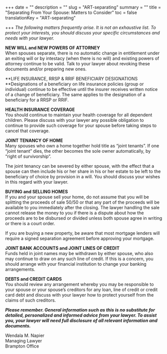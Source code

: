 +++
date = ""
description = ""
slug = "ART-separating"
summary = ""
title = "Separating From Your Spouse: Matters to Consider"
toc = false
translationKey = "ART-separating"

+++
_The following matters frequently arise. It is not an exhaustive list. To protect your interests, you should discuss your specific circumstances and needs with your lawyer._

**NEW WILL and NEW POWERS OF ATTORNEY**  
When spouses separate, there is no automatic change in entitlement under an exiting will or by intestacy (when there is no will) and existing powers of attorney continue to be valid. Talk to your lawyer about revoking these documents and/or preparing new ones.

**LIFE INSURANCE, RRSP & RRIF BENEFICIARY DESIGNATIONS  
**Designations of a beneficiary on life insurance policies (group or individual) continue to be effective until the insurer receives written notice of a change of beneficiary. The same applies to the designation of a beneficiary for a RRSP or RRIF.

**HEALTH INSURANCE COVERAGE**  
You should continue to maintain your health coverage for all dependent children. Please discuss with your lawyer any possible obligation to continue to provide such coverage for your spouse before taking steps to cancel that coverage.

**JOINT TENANCY OF HOME**  
Many spouses who own a home together hold title as “joint tenants”. If one “joint tenant” dies, the other becomes the sole owner automatically, by “right of survivorship”.  
  
The joint tenancy can be severed by either spouse, with the effect that a spouse can then include his or her share in his or her estate to be left to the beneficiary of choice by provision in a will. You should discuss your wishes in this regard with your lawyer.

**BUYING and SELLING HOMES**  
If you and your spouse sell your home, do not assume that you will be splitting the proceeds of sale 50/50 or that any part of the proceeds will be available to you immediately after the closing. The lawyer handling the sale cannot release the money to you if there is a dispute about how the proceeds are to be disbursed or divided unless both spouse agree in writing or there is a court order.

If you are buying a new property, be aware that most mortgage lenders will require a signed separation agreement before approving your mortgage.

**JOINT BANK ACCOUNTS and JOINT LINES OF CREDIT**  
Funds held in joint names may be withdrawn by either spouse, who also may continue to draw on any such line of credit. If this is a concern, you should arrange with your financial institution to change your banking arrangements.

**DEBTS and CREDIT CARDS**  
You should review any arrangement whereby you may be responsible to your spouse or your spouse’s creditors for any loan, line of credit or credit card debt and discuss with your lawyer how to protect yourself from the claims of such creditors.

**_Please remember. General information such as this is no substitute for detailed, personalized and informed advice from your lawyer. To assist you, your lawyer will need full disclosure of all relevant information and documents._**

Wendala M. Napier  
Managing Lawyer  
Brampton Office
